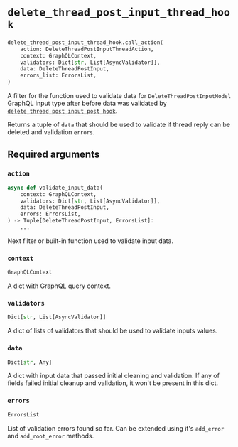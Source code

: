 # `delete_thread_post_input_thread_hook`

```python
delete_thread_post_input_thread_hook.call_action(
    action: DeleteThreadPostInputThreadAction,
    context: GraphQLContext,
    validators: Dict[str, List[AsyncValidator]],
    data: DeleteThreadPostInput,
    errors_list: ErrorsList,
)
```

A filter for the function used to validate data for `DeleteThreadPostInputModel` GraphQL input type after before data was validated by [`delete_thread_post_input_post_hook`](./delete-thread-posts-input-post-hook.md).

Returns a tuple of `data` that should be used to validate if thread reply can be deleted and validation `errors`.


## Required arguments

### `action`

```python
async def validate_input_data(
    context: GraphQLContext,
    validators: Dict[str, List[AsyncValidator]],
    data: DeleteThreadPostInput,
    errors: ErrorsList,
) -> Tuple[DeleteThreadPostInput, ErrorsList]:
    ...
```

Next filter or built-in function used to validate input data.


### `context`

```python
GraphQLContext
```

A dict with GraphQL query context.


### `validators`

```python
Dict[str, List[AsyncValidator]]
```

A dict of lists of validators that should be used to validate inputs values.


### `data`

```python
Dict[str, Any]
```

A dict with input data that passed initial cleaning and validation. If any of fields failed initial cleanup and validation, it won't be present in this dict.


### `errors`

```python
ErrorsList
```

List of validation errors found so far. Can be extended using it's `add_error` and `add_root_error` methods.